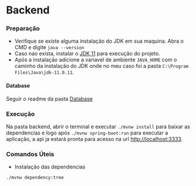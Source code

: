# Backend

### Preparação

- Verifique se existe alguma instalação do JDK em sua maquina. Abra o CMD e digite `java --version`
- Caso nao exista, instalar o [JDK 11](https://www.oracle.com/br/java/technologies/javase-jdk11-downloads.html) para execução do projeto.
- Após a instalação adicione a variavel de ambiente `JAVA_HOME` com o caminho da instalação do JDK onde no meu caso foi a pasta `C:\Program Files\Java\jdk-11.0.11`.

#### Database
Seguir o readme da pasta [Database](https://github.com/romulofgouvea/desafio-fundecc/tree/main/backend/database)


### Execução

Na pasta backend, abrir o terminal e executar `./mvnw install` para baixar as dependencias e logo após `./mvnw spring-boot:run` para executar a aplicação, a api ja estará pronta para acesso na url [http://localhost:3333](http://localhost:3333).

### Comandos Úteis

- Instalação das dependencias
```bash
./mvnw dependency:tree
```
